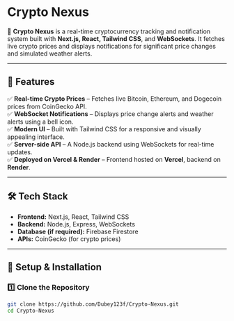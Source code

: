 # **Crypto Nexus**  

🚀 **Crypto Nexus** is a real-time cryptocurrency tracking and notification system built with **Next.js, React, Tailwind CSS**, and **WebSockets**. It fetches live crypto prices and displays notifications for significant price changes and simulated weather alerts.  

---

## **📌 Features**  

✅ **Real-time Crypto Prices** – Fetches live Bitcoin, Ethereum, and Dogecoin prices from CoinGecko API.  
✅ **WebSocket Notifications** – Displays price change alerts and weather alerts using a bell icon.  
✅ **Modern UI** – Built with Tailwind CSS for a responsive and visually appealing interface.  
✅ **Server-side API** – A Node.js backend using WebSockets for real-time updates.  
✅ **Deployed on Vercel & Render** – Frontend hosted on **Vercel**, backend on **Render**.  

---

## **🛠️ Tech Stack**  

- **Frontend:** Next.js, React, Tailwind CSS  
- **Backend:** Node.js, Express, WebSockets  
- **Database (if required):** Firebase Firestore  
- **APIs:** CoinGecko (for crypto prices)  

---

## **🚀 Setup & Installation**  

### **1️⃣ Clone the Repository**  
```sh
git clone https://github.com/Dubey123f/Crypto-Nexus.git
cd Crypto-Nexus
